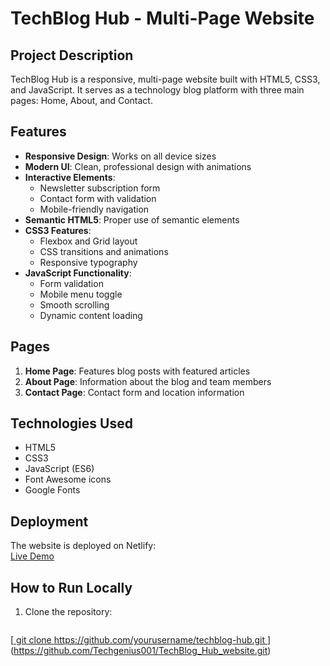 # TechBlog Hub - Multi-Page Website

## Project Description
TechBlog Hub is a responsive, multi-page website built with HTML5, CSS3, and JavaScript. It serves as a technology blog platform with three main pages: Home, About, and Contact.

## Features
- **Responsive Design**: Works on all device sizes
- **Modern UI**: Clean, professional design with animations
- **Interactive Elements**: 
  - Newsletter subscription form
  - Contact form with validation
  - Mobile-friendly navigation
- **Semantic HTML5**: Proper use of semantic elements
- **CSS3 Features**: 
  - Flexbox and Grid layout
  - CSS transitions and animations
  - Responsive typography
- **JavaScript Functionality**:
  - Form validation
  - Mobile menu toggle
  - Smooth scrolling
  - Dynamic content loading

## Pages
1. **Home Page**: Features blog posts with featured articles
2. **About Page**: Information about the blog and team members
3. **Contact Page**: Contact form and location information

## Technologies Used
- HTML5
- CSS3
- JavaScript (ES6)
- Font Awesome icons
- Google Fonts

## Deployment
The website is deployed on Netlify:  
[Live Demo](https://techbloghub.netlify.app)

## How to Run Locally
1. Clone the repository:
   ```bash
[[   git clone https://github.com/yourusername/techblog-hub.git
](https://github.com/Techgenius001/TechBlog_Hub_website.git)](https://github.com/Techgenius001/TechBlog_Hub_website.git)
